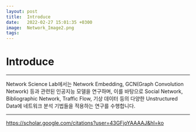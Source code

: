 ```yaml
---
layout: post
title:  Introduce 
date:   2022-02-27 15:01:35 +0300
image:  Network_Image2.png
tags:   
---
```

# Introduce
***

Network Science Lab에서는 Network Embedding, GCN(Graph Convolution Network) 등과 관련된 인공지능 모델을 연구하며,
이를 바탕으로 Social Network, Bibliographic Network, Traffic Flow, 기상 데이터 등의 다양한 Unstructured Data에 네트워크 분석 기법들을 적용하는 연구를 수행합니다.

***
<a href="https://scholar.google.com/citations?user=43GFjoYAAAAJ&hl=ko">https://scholar.google.com/citations?user=43GFjoYAAAAJ&hl=ko</a>
